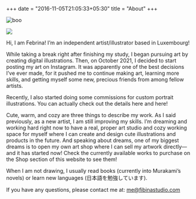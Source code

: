 +++ 
date = "2016-11-05T21:05:33+05:30" 
title = "About"
+++

![boo][1]

<img src="/img/about.jpg" />

Hi, I am Febrina! I’m an independent artist/illustrator based in Luxembourg!

While taking a break right after finishing my study, I began pursuing art by
creating digital illustrations. Then, on October 2021, I decided to start
posting my art on Instagram. It was apparently one of the best decisions I’ve
ever made, for it pushed me to continue making art, learning more skills, and
getting myself some new, precious friends from among fellow artists.

Recently, I also started doing some commissions for custom portrait
illustrations. You can actually check out the details here and here!

Cute, warm, and cozy are three things to describe my work. As I said previously,
as a new artist, I am still improving my skills. I’m dreaming and working hard
right now to have a real, proper art studio and cozy working space for myself
where I can create and design cute illustrations and products in the future. And
speaking about dreams, one of my biggest dreams is to open my own art shop where
I can sell my artwork directly—and it has started now! Check the currently
available works to purchase on the Shop section of this website to see them!

When I am not drawing, I usually read books (currently into Murakami’s novels)
or learn new languages (日本語を勉強しています).

If you have any questions, please contact me at: me@fibinastudio.com

[1]: /img/about.jpg

